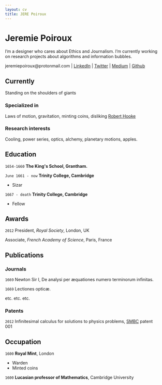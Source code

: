 ```yaml
---
layout: cv
title: JERE Poiroux
---
```

# Jeremie Poiroux
I’m a designer who cares about Ethics and Journalism. I’m currently working on research projects about algorithms and information bubbles.

<div id="webaddress">
<a mailto="jeremiepoiroux@protonmail.com">jeremiepoiroux@protonmail.com</a>
| <a href="http://en.wikipedia.org/wiki/Isaac_Newton">LinkedIn</a>
| <a href="http://en.wikipedia.org/wiki/Isaac_Newton">Twitter</a>
| <a href="http://en.wikipedia.org/wiki/Isaac_Newton">Medium</a>
| <a href="https://github.com/jeremiepoiroux">Github</a>
</div>


## Currently

Standing on the shoulders of giants

### Specialized in

Laws of motion, gravitation, minting coins, disliking [Robert Hooke](http://en.wikipedia.org/wiki/Robert_Hooke)


### Research interests

Cooling, power series, optics, alchemy, planetary motions, apples.


## Education

`1654-1660`
__The King's School, Grantham.__

`June 1661 - now`
__Trinity College, Cambridge__

- Sizar

`1667 - death`
__Trinity College, Cambridge__

- Fellow



## Awards

`2012`
President, *Royal Society*, London, UK

Associate, *French Academy of Science*, Paris, France



## Publications

<!-- A list is also available [online](http://scholar.google.co.uk/citations?user=LTOTl0YAAAAJ) -->

### Journals

`1669`
Newton Sir I, De analysi per æquationes numero terminorum infinitas. 

`1669`
Lectiones opticæ.

etc. etc. etc.

### Patents

`2012`
Infinitesimal calculus for solutions to physics problems, [SMBC](http://www.techdirt.com/articles/20121011/09312820678/if-patents-had-been-around-time-newton.shtml) patent 001


## Occupation

`1600`
__Royal Mint__, London

- Warden
- Minted coins

`1600`
__Lucasian professor of Mathematics__, Cambridge University



<!-- ### Footer

Last updated: May 2013 -->


